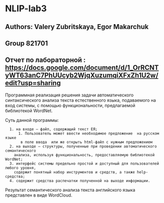 # NLIP-lab3
## Authors: Valery Zubritskaya, Egor Makarchuk
## Group 821701
## Отчет по лабораторной : https://docs.google.com/document/d/1_OrRCNTyWT63anC7PhUUcyb2WjqXuzumqiXFxZh1U2w/edit?usp=sharing
Программная реализация решения задачи автоматического синтаксического анализа текста естественного языка, подаваемого на вход системы, с помощью функциональности, предлагаемой библиотекой WordNet.

Суть данной программы:

      1. на входе – файл, содержащий текст ЕЯ;
          1. Пользователь может ввести необходимое предложение  на русском языке 
           в поле ввода  или же открыть html-файл с нужным предложением
      2. на выходе – структуры, полученные при проведении автоматического семантического
        анализа, используя функциональность, предоставляемую библиотекой WordNet;
      3. интерфейс системы предельно простой и доступный для пользователей любого уровня, 
        содержит понятный набор инструментов и средств, а также help-средства;
      4. содержит средства распечатки полученной на выходе информации.
Результат семантического анализа текста английского языка представлен в виде WordCloud.
